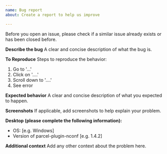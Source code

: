 ```yaml
---
name: Bug report
about: Create a report to help us improve

---
```


Before you open an issue, please check if a similar issue already exists or has been closed before.

**Describe the bug**
A clear and concise description of what the bug is.

**To Reproduce**
Steps to reproduce the behavior:
1. Go to '...'
2. Click on '....'
3. Scroll down to '....'
4. See error

**Expected behavior**
A clear and concise description of what you expected to happen.

**Screenshots**
If applicable, add screenshots to help explain your problem.

**Desktop (please complete the following information):**
 - OS: [e.g. Windows]
 - Version of parcel-plugin-nconf [e.g. 1.4.2]

**Additional context**
Add any other context about the problem here.
